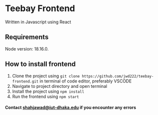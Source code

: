 # Teebay Frontend

Written in Javascript using React

## Requirements

Node version: 18.16.0.

## How to install frontend

1. Clone the project using `git clone https://github.com/jwd222/teebay-frontend.git` in terminal of code editor, preferably VSCODE
2. Navigate to project directory and open terminal
3. Install the project using `npm install`
4. Run the frontend using `npm start`

#### Contact shahjawad@iut-dhaka.edu if you encounter any errors
